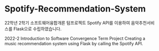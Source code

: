 # Spotify-Recommendation-System
22학년 2학기 소프트웨어융합개론 텀프로젝트
Spotify API를 이용하여 음악추천서비스를 Flask으로 수립하였습니다.

2022-2 Introduction to Software Convergence Term Project
Creating a music recommendation system using Flask by calling the Spotify API.
